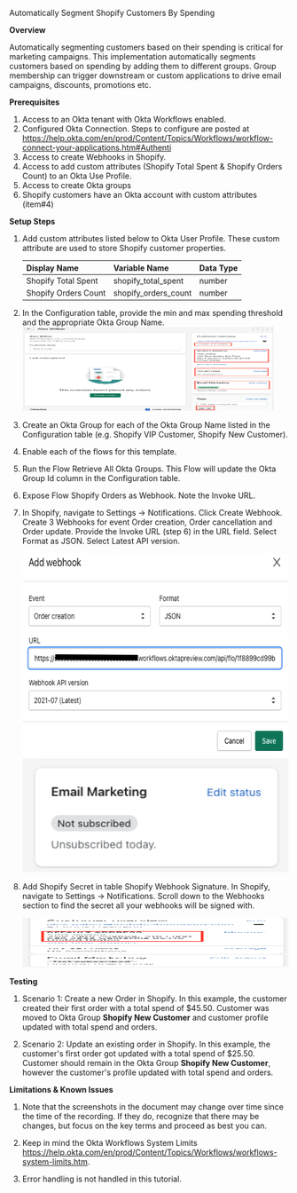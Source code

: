 Automatically Segment Shopify Customers By Spending

**Overview**

Automatically segmenting customers based on their spending is critical
for marketing campaigns. This implementation automatically segments
customers based on spending by adding them to different groups. Group
membership can trigger downstream or custom applications to drive email
campaigns, discounts, promotions etc.

**Prerequisites**

1.  Access to an Okta tenant with Okta Workflows enabled.
2.  Configured Okta Connection. Steps to configure are posted at <a href="https://www.google.com/url?q=https://help.okta.com/en/prod/Content/Topics/Workflows/workflow-connect-your-applications.htm%23Authenti&amp;sa=D&amp;source=editors&amp;ust=1638227432716000&amp;usg=AOvVaw0qgKFgiLruGrlSb94ZkX_O" class="c20">https://help.okta.com/en/prod/Content/Topics/Workflows/workflow-connect-your-applications.htm#Authenti</a>
3.  Access to create Webhooks in Shopify.
4.  Access to add custom attributes (Shopify Total Spent & Shopify Orders Count) to an Okta Use Profile.
5.  Access to create Okta groups
6.  Shopify customers have an Okta account with custom attributes (item#4)

**Setup Steps**
 
1.  Add custom attributes listed below to Okta User Profile. These custom attribute are used to store Shopify customer properties.

    | Display Name      | Variable Name | Data Type |
    | ----------- | ----------- | ----------- |
    | Shopify Total Spent      | shopify_total_spent       | number       |
    | Shopify Orders Count   | shopify_orders_count        | number       |


2.  In the Configuration table, provide the min and max spending threshold and the appropriate Okta Group Name.
    <img src="images/image2.png" style="width: 453.00px; height: 151.00px; margin-left: 0.00px; margin-top: 0.00px; transform: rotate(0.00rad) translateZ(0px); -webkit-transform: rotate(0.00rad) translateZ(0px);" />

3.  Create an Okta Group for each of the Okta Group Name listed in the Configuration table (e.g. Shopify VIP Customer, Shopify New Customer).

4.  Enable each of the flows for this template.

5.  Run the Flow Retrieve All Okta Groups. This Flow will update the Okta Group Id column in the Configuration table.

6.  Expose Flow Shopify Orders as Webhook. Note the Invoke URL.

7.  In Shopify, navigate to Settings -> Notifications. Click Create Webhook. Create 3 Webhooks for event Order creation, Order cancellation and Order update. Provide the Invoke URL (step 6) in the URL field. Select Format as JSON. Select Latest API version.  
      
    <img src="images/image4.png" style="width: 611.00px; height: 367.00px; margin-left: 0.00px; margin-top: 0.00px; transform: rotate(0.00rad) translateZ(0px); -webkit-transform: rotate(0.00rad) translateZ(0px);" />

    <img src="images/image3.png" style="width: 624.00px; height: 205.33px; margin-left: 0.00px; margin-top: 0.00px; transform: rotate(0.00rad) translateZ(0px); -webkit-transform: rotate(0.00rad) translateZ(0px);" />


8.  Add Shopify Secret in table Shopify Webhook Signature. In Shopify, navigate to Settings -> Notifications. Scroll down to the Webhooks section to find the secret all your webhooks will be signed with.
         

    <img src="images/image1.png" style="width: 588.00px; height: 89.00px; margin-left: 0.00px; margin-top: 0.00px; transform: rotate(0.00rad) translateZ(0px); -webkit-transform: rotate(0.00rad) translateZ(0px);" />

**Testing**

1. Scenario 1: Create a new Order in Shopify. In this example, the customer created their first order with a total spend of $45.50. Customer was moved to Okta Group **Shopify New Customer** and customer profile updated with total spend and orders.  

2. Scenario 2: Update an existing order in Shopify. In this example, the customer's first order got updated with a total spend of $25.50. Customer should remain in the Okta Group **Shopify New Customer**, however the customer's profile updated with total spend and orders.

**Limitations & Known Issues**

1.  Note that the screenshots in the document may change over time since
    the time of the recording. If they do, recognize that there may be
    changes, but focus on the key terms and proceed as best you can.

2.  Keep in mind the Okta Workflows System Limits
    <a href="https://www.google.com/url?q=https://help.okta.com/en/prod/Content/Topics/Workflows/workflows-system-limits.htm&amp;sa=D&amp;source=editors&amp;ust=1638227432726000&amp;usg=AOvVaw1w4PSXePez41foQBL9vlaI" class="c20">https://help.okta.com/en/prod/Content/Topics/Workflows/workflows-system-limits.htm</a>.

3.  Error handling is not handled in this tutorial.
